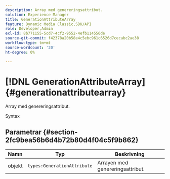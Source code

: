 ```yaml
---
description: Array med genereringsattribut.
solution: Experience Manager
title: GenerationAttributeArray
feature: Dynamic Media Classic,SDK/API
role: Developer,Admin
exl-id: 8b771155-5cd7-4cf2-9552-4efb114556de
source-git-commit: f42378a20b58e4c5ebc961c6526d7cecabc2ae38
workflow-type: tm+mt
source-wordcount: '20'
ht-degree: 0%

---
```


# [!DNL GenerationAttributeArray]{#generationattributearray}

Array med genereringsattribut.

Syntax

## Parametrar {#section-2fc9bea56b6d4b72b80d4f04c5f9b862}

| Namn | Typ | Beskrivning |
|---|---|---|
| objekt | `types:GenerationAttribute` | Arrayen med genereringsattribut. |
